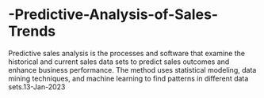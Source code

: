 # -Predictive-Analysis-of-Sales-Trends

Predictive sales analysis is the processes and software that examine the historical and current sales data sets to predict sales outcomes and enhance business performance. The method uses statistical modeling, data mining techniques, and machine learning to find patterns in different data sets.13-Jan-2023
